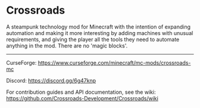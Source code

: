 # Crossroads

A steampunk technology mod for Minecraft with the intention of expanding automation and making it more interesting by adding machines with unusual requirements, and giving the player all the tools they need to automate anything in the mod. There are no 'magic blocks'. 

---------------------------------
CurseForge: https://www.curseforge.com/minecraft/mc-mods/crossroads-mc

Discord: https://discord.gg/6g47knp

For contribution guides and API documentation, see the wiki: https://github.com/Crossroads-Development/Crossroads/wiki
